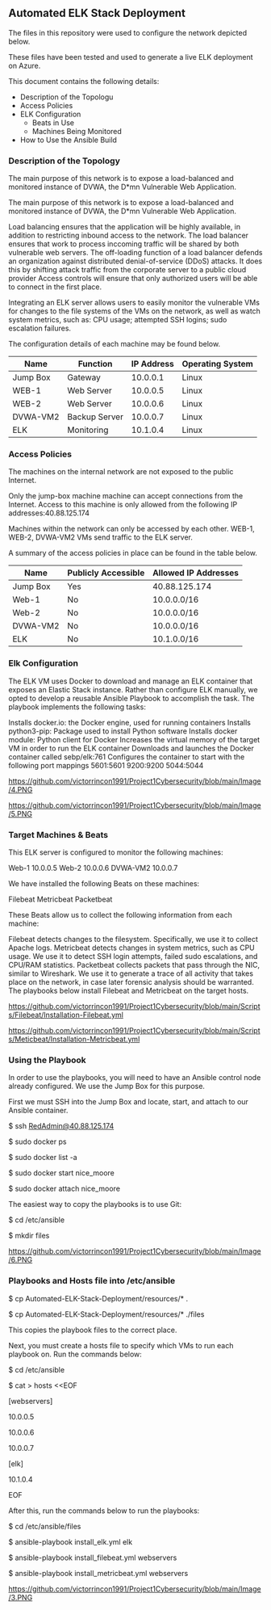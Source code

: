 ## Automated ELK Stack Deployment

The files in this repository were used to configure the network depicted below.



These files have been tested and used to generate a live ELK deployment on Azure.


This document contains the following details:
- Description of the Topologu
- Access Policies
- ELK Configuration
  - Beats in Use
  - Machines Being Monitored
- How to Use the Ansible Build


### Description of the Topology

The main purpose of this network is to expose a load-balanced and monitored instance of DVWA, the D*mn Vulnerable Web Application.

The main purpose of this network is to expose a load-balanced and monitored instance of DVWA, the D*mn Vulnerable Web Application.

Load balancing ensures that the application will be highly available, in addition to restricting inbound access to the network. The load balancer ensures that work to process inccoming traffic will be shared by both vulnerable web servers. The off-loading function of a load balancer defends an organization against distributed denial-of-service (DDoS) attacks. It does this by shifting attack traffic from the corporate server to a public cloud provider Access controls will ensure that only authorized users will be able to connect in the first place.

Integrating an ELK server allows users to easily monitor the vulnerable VMs for changes to the file systems of the VMs on the network, as well as watch system metrics, such as: CPU usage; attempted SSH logins; sudo escalation failures.

The configuration details of each machine may be found below.

| Name      | Function     | IP Address | Operating System |
|-----------|--------------|------------|------------------|
| Jump Box  | Gateway      | 10.0.0.1   | Linux            |
| WEB-1     |Web Server    | 10.0.0.5   | Linux            |
| WEB-2     |Web Server    | 10.0.0.6   | Linux            |
| DVWA-VM2  |Backup Server | 10.0.0.7   | Linux            |
|ELK        |Monitoring    | 10.1.0.4   | Linux            |

### Access Policies

The machines on the internal network are not exposed to the public Internet. 

Only the jump-box machine machine can accept connections from the Internet. Access to this machine is only allowed from the following IP addresses:40.88.125.174

Machines within the network can only be accessed by each other. WEB-1, WEB-2, DVWA-VM2 VMs send traffic to the ELK server.


A summary of the access policies in place can be found in the table below.

| Name     | Publicly Accessible | Allowed IP Addresses |
|----------|---------------------|----------------------|
| Jump Box | Yes                 | 40.88.125.174        |
| Web-1    | No                  | 10.0.0.0/16          |
| Web-2    | No                  | 10.0.0.0/16          |
| DVWA-VM2 | No                  | 10.0.0.0/16          |
| ELK      | No                  | 10.1.0.0/16          |

### Elk Configuration

The ELK VM uses Docker to download and manage an ELK container that exposes an Elastic Stack instance. Rather than configure ELK manually, we opted to develop a reusable Ansible Playbook to accomplish the task. The playbook implements the following tasks:

Installs docker.io: the Docker engine, used for running containers
Installs python3-pip: Package used to install Python software
Installs docker module: Python client for Docker
Increases the virtual memory of the target VM in order to run the ELK container
Downloads and launches the Docker container called sebp/elk:761
Configures the container to start with the following port mappings
5601:5601
9200:9200
5044:5044

https://github.com/victorrincon1991/Project1Cybersecurity/blob/main/Image/4.PNG

https://github.com/victorrincon1991/Project1Cybersecurity/blob/main/Image/5.PNG


### Target Machines & Beats
This ELK server is configured to monitor the following machines:

Web-1    10.0.0.5
Web-2    10.0.0.6
DVWA-VM2 10.0.0.7


We have installed the following Beats on these machines:

Filebeat
Metricbeat
Packetbeat

These Beats allow us to collect the following information from each machine:

Filebeat detects changes to the filesystem. Specifically, we use it to collect Apache logs.
Metricbeat detects changes in system metrics, such as CPU usage. We use it to detect SSH login attempts, failed sudo escalations, and CPU/RAM statistics.
Packetbeat collects packets that pass through the NIC, similar to Wireshark. We use it to generate a trace of all activity that takes place on the network, in case later forensic analysis should be warranted.
The playbooks below install Filebeat and Metricbeat on the target hosts.

https://github.com/victorrincon1991/Project1Cybersecurity/blob/main/Scripts/Filebeat/Installation-Filebeat.yml

https://github.com/victorrincon1991/Project1Cybersecurity/blob/main/Scripts/Meticbeat/Installation-Metricbeat.yml


### Using the Playbook
In order to use the playbooks, you will need to have an Ansible control node already configured. We use the Jump Box for this purpose.

First we must SSH into the Jump Box and locate, start, and attach to our Ansible container.

$ ssh RedAdmin@40.88.125.174

$ sudo docker ps

$ sudo docker list -a

$ sudo docker start nice_moore

$ sudo docker attach nice_moore

The easiest way to copy the playbooks is to use Git:

$ cd /etc/ansible

$ mkdir files

https://github.com/victorrincon1991/Project1Cybersecurity/blob/main/Image/6.PNG

### Playbooks and Hosts file into /etc/ansible

$ cp Automated-ELK-Stack-Deployment/resources/* .

$ cp Automated-ELK-Stack-Deployment/resources/* ./files

This copies the playbook files to the correct place.

Next, you must create a hosts file to specify which VMs to run each playbook on. Run the commands below:

$ cd /etc/ansible

$ cat > hosts <<EOF

[webservers]

10.0.0.5

10.0.0.6

10.0.0.7

[elk]

10.1.0.4

EOF

After this, run the commands below to run the playbooks:

$ cd /etc/ansible/files

$ ansible-playbook install_elk.yml elk

$ ansible-playbook install_filebeat.yml webservers

$ ansible-playbook install_metricbeat.yml webservers

https://github.com/victorrincon1991/Project1Cybersecurity/blob/main/Image/3.PNG




